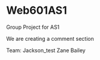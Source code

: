 # Web601AS1
Group Project for AS1

We are creating a comment section

Team:
Jackson_test
Zane
Bailey
